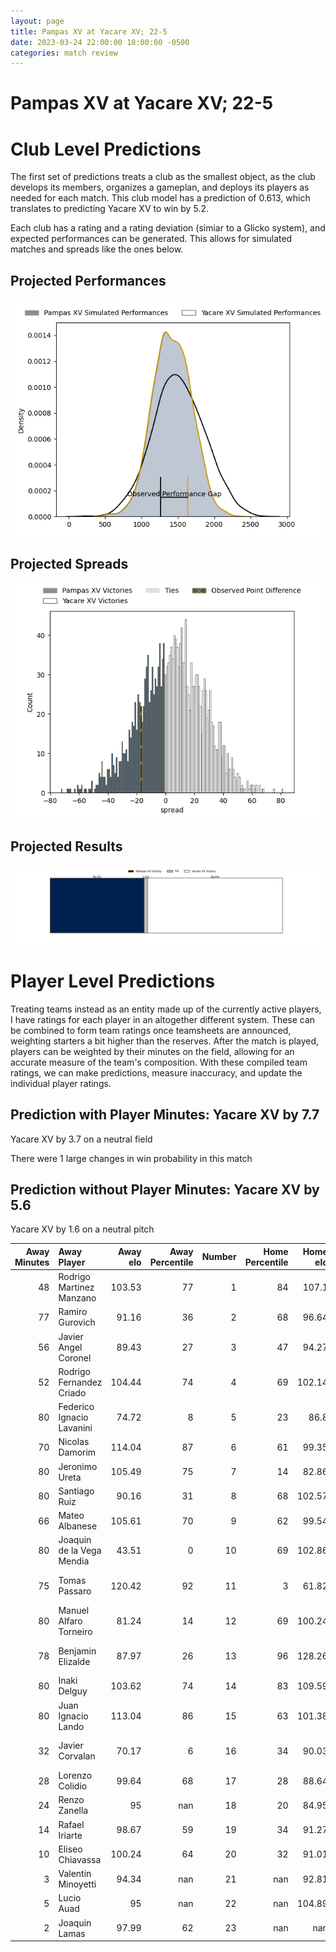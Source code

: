 ```yaml
---  
layout: page  
title: Pampas XV at Yacare XV; 22-5  
date: 2023-03-24 22:00:00 18:00:00 -0500  
categories: match review  
---
```

# Pampas XV at Yacare XV; 22-5

# Club Level Predictions


The first set of predictions treats a club as the smallest object, as the club develops its members, organizes a gameplan, and deploys its players as needed for each match. This club model has a prediction of 0.613, which translates to predicting Yacare XV to win by 5.2.

Each club has a rating and a rating deviation (simiar to a Glicko system), and expected performances can be generated. This allows for simulated matches and spreads like the ones below.
## Projected Performances


![Projected Performances](plots/performances_2023-03-24-YacareXV-PampasXV.png)
## Projected Spreads


![Projected Spreads](plots/spreads_2023-03-24-YacareXV-PampasXV.png)
## Projected Results


![Projected Results](plots/resultbar_2023-03-24-YacareXV-PampasXV.png)
# Player Level Predictions


Treating teams instead as an entity made up of the currently active players, I have ratings for each player in an altogether different system. These can be combined to form team ratings once teamsheets are announced, weighting starters a bit higher than the reserves. After the match is played, players can be weighted by their minutes on the field, allowing for an accurate measure of the team's composition. With these compiled team ratings, we can make predictions, measure inaccuracy, and update the individual player ratings.
## Prediction with Player Minutes: Yacare XV by 7.7


Yacare XV by 3.7 on a neutral field

There were 1 large changes in win probability in this match
## Prediction without Player Minutes: Yacare XV by 5.6


Yacare XV by 1.6 on a neutral pitch



|   Away Minutes | Away Player               |   Away elo |   Away Percentile |   Number |   Home Percentile |   Home elo | Home Player            |   Home Minutes |
|---------------:|:--------------------------|-----------:|------------------:|---------:|------------------:|-----------:|:-----------------------|---------------:|
|             48 | Rodrigo Martinez Manzano  |     103.53 |                77 |        1 |                84 |     107.1  | Lucas Noguera Paz      |             66 |
|             77 | Ramiro Gurovich           |      91.16 |                36 |        2 |                68 |      96.64 | Emilio Gorostiaga      |             42 |
|             56 | Javier Angel Coronel      |      89.43 |                27 |        3 |                47 |      94.27 | Facundo Pomponio       |             66 |
|             52 | Rodrigo Fernandez Criado  |     104.44 |                74 |        4 |                69 |     102.14 | Ignacio Martinez       |             70 |
|             80 | Federico Ignacio Lavanini |      74.72 |                 8 |        5 |                23 |      86.8  | Mariano Garcete Elli   |             80 |
|             70 | Nicolas Damorim           |     114.04 |                87 |        6 |                61 |      99.35 | Felipe Villagran       |             80 |
|             80 | Jeronimo Ureta            |     105.49 |                75 |        7 |                14 |      82.86 | Felipe Puertas         |             80 |
|             80 | Santiago Ruiz             |      90.16 |                31 |        8 |                68 |     102.57 | Marcos Riquelme        |             41 |
|             66 | Mateo Albanese            |     105.61 |                70 |        9 |                62 |      99.54 | Ignacio Inchauspe      |             80 |
|             80 | Joaquin de la Vega Mendia |      43.51 |                 0 |       10 |                69 |     102.86 | Federico Cacciabúe     |             80 |
|             75 | Tomas Passaro             |     120.42 |                92 |       11 |                 3 |      61.82 | Juan Daniel Gonzalez   |             72 |
|             80 | Manuel Alfaro Torneiro    |      81.24 |                14 |       12 |                69 |     100.24 | Ramiro Amarilla        |             80 |
|             78 | Benjamin Elizalde         |      87.97 |                26 |       13 |                96 |     128.26 | Tomas Acosta Pimentel  |             47 |
|             80 | Inaki Delguy              |     103.62 |                74 |       14 |                83 |     109.59 | Federico Gauna         |             80 |
|             80 | Juan Ignacio Lando        |     113.04 |                86 |       15 |                63 |     101.38 | Tomas McCall           |             80 |
|             32 | Javier Corvalan           |      70.17 |                 6 |       16 |                34 |      90.03 | Juan Cruz Perez Rachel |             39 |
|             28 | Lorenzo Colidio           |      99.64 |                68 |       17 |                28 |      88.64 | Mariano Muntaner       |             38 |
|             24 | Renzo Zanella             |      95    |               nan |       18 |                20 |      84.95 | Sebastian Urbieta      |             33 |
|             14 | Rafael Iriarte            |      98.67 |                59 |       19 |                34 |      91.27 | Julian Martin          |             14 |
|             10 | Eliseo Chiavassa          |     100.24 |                64 |       20 |                32 |      91.01 | Estefano Aranda        |             14 |
|              3 | Valentin Minoyetti        |      94.34 |               nan |       21 |               nan |      92.81 | Arturo Lopez           |              8 |
|              5 | Lucio Auad                |      95    |               nan |       22 |               nan |     104.89 | Carlos Plate           |             10 |
|              2 | Joaquin Lamas             |      97.99 |                62 |       23 |               nan |     nan    | nan                    |            nan |

